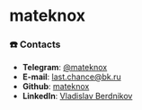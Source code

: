# mateknox

### ☎️  Contacts
- **Telegram**: [@mateknox](https://t.me/mateknox)
- **E-mail**: last.chance@bk.ru
- **Github**: [mateknox](https://github.com/mateknox)
- **LinkedIn**: [Vladislav Berdnikov](https://www.linkedin.com/in/vladislav-berdnikov-8a967413b)
